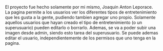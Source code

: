 El proyecto fue hecho solamente por mi mismo, Joaquin Anton Leporace. 
La pagina permite a los usuarios ver los diferentes tipos de entretenimiento que les gusta a la gente, pudiendo tambien agregar uno propio. Solamente aquellos usuarios que hayan creado el tipo de entretenimiento (o un superusuario) pueden editarlo o borrarlo. Ademas, se va a poder subir una imagen desde admin, siendo esto tarea del superusuario. Se puede ademas editar el usuario, independientemente de los permisos que uno tenga en la pagina.
